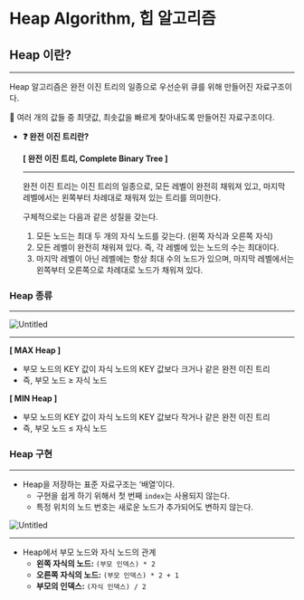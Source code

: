 # Heap Algorithm, 힙 알고리즘

## Heap 이란?

---

Heap 알고리즘은 완전 이진 트리의 일종으로 우선순위 큐를 위해 만들어진 자료구조이다.

<aside>
📌 여러 개의 값들 중 최댓값, 최솟값을 빠르게 찾아내도록 만들어진 자료구조이다.

</aside>

- **❓ 완전 이진 트리란?**


    **[ 완전 이진 트리, Complete Binary Tree ]**
    
    ---
    
    완전 이진 트리는 이진 트리의 일종으로, 모든 레벨이 완전히 채워져 있고, 마지막 레벨에서는 왼쪽부터 차례대로 채워져 있는 트리를 의미한다.
    
    구체적으로는 다음과 같은 성질을 갖는다.
    
    1. 모든 노드는 최대 두 개의 자식 노드를 갖는다. (왼쪽 자식과 오른쪽 자식)
    2. 모든 레벨이 완전히 채워져 있다. 즉, 각 레벨에 있는 노드의 수는 최대이다.
    3. 마지막 레벨이 아닌 레벨에는 항상 최대 수의 노드가 있으며, 마지막 레벨에서는 왼쪽부터 오른쪽으로 차례대로 노드가 채워져 있다.

### Heap 종류

---

![Untitled](https://prod-files-secure.s3.us-west-2.amazonaws.com/c33fee58-8f40-4523-b222-c56099de30a9/653bf094-e04c-47a3-a936-241a82278daa/Untitled.png)

---

**[ MAX Heap ]**

- 부모 노드의 KEY 값이 자식 노드의 KEY 값보다 크거나 같은 완전 이진 트리
- 즉, 부모 노드 ≥ 자식 노드

**[ MIN Heap ]**

- 부모 노드의 KEY 값이 자식 노드의 KEY 값보다 작거나 같은 완전 이진 트리
- 즉, 부모 노드 ≤ 자식 노드

### Heap 구현

---

- Heap을 저장하는 표준 자료구조는 ‘배열’이다.
    - 구현을 쉽게 하기 위해서 첫 번째 `index`는 사용되지 않는다.
    - 특정 위치의 노드 번호는 새로운 노드가 추가되어도 변하지 않는다.

![Untitled](https://prod-files-secure.s3.us-west-2.amazonaws.com/c33fee58-8f40-4523-b222-c56099de30a9/2a148e40-75ae-40f4-a155-aa68a193ad3e/Untitled.png)

---

- Heap에서 부모 노드와 자식 노드의 관계
    - **왼쪽 자식의 노드:** `(부모 인덱스) * 2`
    - **오른쪽 자식의 노드:** `(부모 인덱스) * 2 + 1`
    - **부모의 인덱스:** `(자식 인덱스) / 2`